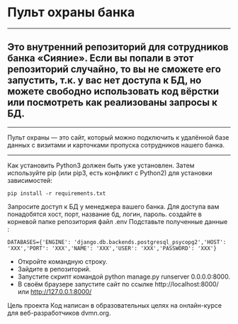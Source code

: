 # Пульт охраны банка
***
## Это внутренний репозиторий для сотрудников банка «Сияние». Если вы попали в этот репозиторий случайно, то вы не сможете его запустить, т.к. у вас нет доступа к БД, но можете свободно использовать код вёрстки или посмотреть как реализованы запросы к БД.
***
Пульт охраны — это сайт, который можно подключить к удалённой базе данных с визитами и карточками пропуска сотрудников нашего банка.
***
Как установить
Python3 должен быть уже установлен. Затем используйте pip (или pip3, есть конфликт с Python2) для установки зависимостей:
```
pip install -r requirements.txt
```

Запросите доступ к БД у менеджера вашего банка. Для доступа вам понадобятся хост, порт, название бд, логин, пароль.
создайте в корневой папке репозитория файл .env
Подставьте полученные данные :
```
DATABASES={'ENGINE': 'django.db.backends.postgresql_psycopg2','HOST': 'XXX','PORT': 'XXX','NAME': 'XXX','USER': 'XXX','PASSWORD': 'XXX'}
```
* Откройте командную строку.
* Зайдите в репозиторий.
* Запустите скрипт командой python manage.py runserver 0.0.0.0:8000.
* В своём браузере запустите сайт по ссылке http://localhost:8000/ или http://127.0.0.1:8000/

Цель проекта
Код написан в образовательных целях на онлайн-курсе для веб-разработчиков dvmn.org.
